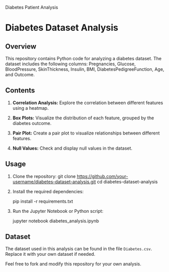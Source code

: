 Diabetes Patient Analysis

# Diabetes Dataset Analysis

## Overview

This repository contains Python code for analyzing a diabetes dataset. The dataset includes the following columns: Pregnancies, Glucose, BloodPressure, SkinThickness, Insulin, BMI, DiabetesPedigreeFunction, Age, and Outcome.

## Contents

1. **Correlation Analysis:** Explore the correlation between different features using a heatmap.

2. **Box Plots:** Visualize the distribution of each feature, grouped by the diabetes outcome.

3. **Pair Plot:** Create a pair plot to visualize relationships between different features.

4. **Null Values:** Check and display null values in the dataset.

## Usage

1. Clone the repository:
    git clone https://github.com/your-username/diabetes-dataset-analysis.git
    cd diabetes-dataset-analysis

2. Install the required dependencies:

    pip install -r requirements.txt

3. Run the Jupyter Notebook or Python script:

    jupyter notebook diabetes_analysis.ipynb
  

## Dataset

The dataset used in this analysis can be found in the file `Diabetes.csv`. Replace it with your own dataset if needed.

Feel free to fork and modify this repository for your own analysis.
